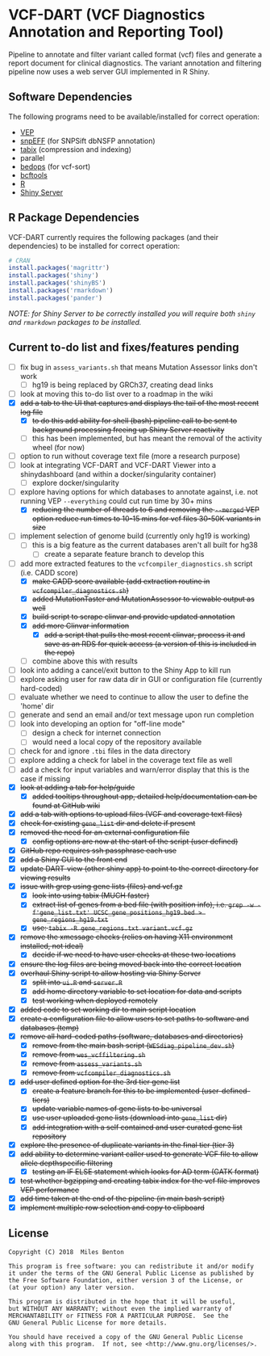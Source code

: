# VCF-DART (VCF Diagnostics Annotation and Reporting Tool)

Pipeline to annotate and filter variant called format (vcf) files and generate a report document for clinical diagnostics. The variant annotation and filtering pipeline now uses a web server GUI implemented in R Shiny.

## Software Dependencies

The following programs need to be available/installed for correct operation:

- [VEP](https://www.ensembl.org/vep)
- [snpEFF](snpeff.sourceforge.net/) (for SNPSift dbNSFP annotation)
- [tabix](www.htslib.org/doc/tabix.html) (compression and indexing)
- parallel
- [bedops](https://bedops.readthedocs.io/) (for vcf-sort)
- [bcftools](https://samtools.github.io/bcftools/bcftools.html)
- [R](https://www.r-project.org/)
- [Shiny Server](https://www.rstudio.com/products/shiny/shiny-server/)

## R Package Dependencies

VCF-DART currently requires the following packages (and their dependencies) to be installed for correct operation:

```R
# CRAN
install.packages('magrittr')
install.packages('shiny')
install.packages('shinyBS')
install.packages('rmarkdown')
install.packages('pander')
```

*NOTE: for Shiny Server to be correctly installed you will require both `shiny` and `rmarkdown` packages to be installed.*

## Current to-do list and fixes/features pending

- [ ] fix bug in `assess_variants.sh` that means Mutation Assessor links don't work
  - [ ] hg19 is being replaced by GRCh37, creating dead links
- [ ] look at moving this to-do list over to a roadmap in the wiki
- [x] ~~add a tab to the UI that captures and displays the tail of the most recent log file~~
  - [x] ~~to do this add ability for shell (bash) pipeline call to be sent to background processing freeing up Shiny Server reactivity~~
  - [ ] this has been implemented, but has meant the removal of the activity wheel (for now)
- [ ] option to run without coverage text file (more a research purpose)
- [ ] look at integrating VCF-DART and VCF-DART Viewer into a shinydashboard (and within a docker/singularity container)
  - [ ] explore docker/singularity
- [ ] explore having options for which databases to annotate against, i.e. not running VEP `--everything` could cut run time by 30+ mins
  - [x] ~~reducing the number of threads to 6 and removing the `--merged` VEP option reduce run times to 10-15 mins for vcf files 30-50K variants in size~~
- [ ] implement selection of genome build (currently only hg19 is working)
  - [ ] this is a big feature as the current databases aren't all built for hg38
    - [ ] create a separate feature branch to develop this  
- [ ] add more extracted features to the `vcfcompiler_diagnostics.sh` script (i.e. CADD score)
  - [x] ~~make CADD score available (add extraction routine in `vcfcompiler_diagnostics.sh`)~~
  - [x] ~~added MutationTaster and MutationAssessor to viewable output as well~~
  - [x] ~~build script to scrape clinvar and provide updated annotation~~
  - [x] ~~add more Clinvar information~~
    - [x] ~~add a script that pulls the most recent clinvar, process it and save as an RDS for quick access (a version of this is included in the repo)~~
  - [ ] combine above this with results
- [ ] look into adding a cancel/exit button to the Shiny App to kill run
- [ ] explore asking user for raw data dir in GUI or configuration file (currently hard-coded)
- [ ] evaluate whether we need to continue to allow the user to define the 'home' dir
- [ ] generate and send an email and/or text message upon run completion
- [ ] look into developing an option for "off-line mode"
  - [ ] design a check for internet connection
  - [ ] would need a local copy of the repository available
- [ ] check for and ignore `.tbi` files in the data directory
- [ ] explore adding a check for label in the coverage text file as well
- [ ] add a check for input variables and warn/error display that this is the case if missing
- [x] ~~look at adding a tab for help/guide~~
  - [x] ~~added tooltips throughout app, detailed help/documentation can be found at GitHub wiki~~
- [x] ~~add a tab with options to upload files (VCF and coverage text files)~~
- [x] ~~check for existing `gene_list` dir and delete if present~~
- [x] ~~removed the need for an external configuration file~~
  - [x] ~~config options are now at the start of the script (user defined)~~
- [x] ~~GitHub repo requires ssh passphrase each use~~  
- [x] ~~add a Shiny GUI to the front end~~  
- [x] ~~update DART-view (other shiny app) to point to the correct directory for viewing results~~
- [x] ~~issue with grep using gene lists (files) and vcf.gz~~  
  - [x] ~~look into using tabix (MUCH faster)~~  
  - [x] ~~extract list of genes from a bed file (with position info), i.e. `grep -w -f'gene_list.txt' UCSC_gene_positions_hg19.bed > gene_regions_hg19.txt`~~  
  - [x] ~~use: `tabix -R gene_regions.txt variant.vcf.gz`~~  
- [x] ~~remove the xmessage checks (relies on having X11 environment installed, not ideal)~~
  - [x] ~~decide if we need to have user checks at these two locations~~
- [x] ~~ensure the log files are being moved back into the correct location~~
- [x] ~~overhaul Shiny script to allow hosting via Shiny Server~~
  - [x] ~~split into `ui.R` and `server.R`~~
  - [x] ~~add home directory variable to set location for data and scripts~~
  - [x] ~~test working when deployed remotely~~
- [x] ~~added code to set working dir to main script location~~
- [x] ~~create a configuration file to allow users to set paths to software and databases (temp)~~
- [x] ~~remove all hard-coded paths (software, databases and directories)~~
  - [x] ~~remove from the main bash script (`WESdiag_pipeline_dev.sh`)~~
  - [x] ~~remove from `wes_vcffiltering.sh`~~
  - [x] ~~remove from `assess_variants.sh`~~
  - [x] ~~remove from `vcfcompiler_diagnostics.sh`~~
- [x] ~~add user defined option for the 3rd tier gene list~~
  - [x] ~~create a feature branch for this to be implemented (user-defined-tiers)~~
  - [x] ~~update variable names of gene lists to be universal~~
  - [x] ~~use user uploaded gene lists (download into `gene_list` dir)~~
  - [x] ~~add integration with a self contained and user curated gene list repository~~
- [x] ~~explore the presence of duplicate variants in the final tier (tier 3)~~
- [x] ~~add ability to determine variant caller used to generate VCF file to allow allele depthspecific filtering~~
  - [x] ~~testing an IF ELSE statement which looks for AD term (GATK format)~~
- [x] ~~test whether bgzipping and creating tabix index for the vcf file improves VEP performance~~
- [x] ~~add time taken at the end of the pipeline (in main bash script)~~
- [x] ~~implement multiple row selection and copy to clipboard~~

## License

    Copyright (C) 2018  Miles Benton

    This program is free software: you can redistribute it and/or modify
    it under the terms of the GNU General Public License as published by
    the Free Software Foundation, either version 3 of the License, or
    (at your option) any later version.

    This program is distributed in the hope that it will be useful,
    but WITHOUT ANY WARRANTY; without even the implied warranty of
    MERCHANTABILITY or FITNESS FOR A PARTICULAR PURPOSE.  See the
    GNU General Public License for more details.

    You should have received a copy of the GNU General Public License
    along with this program.  If not, see <http://www.gnu.org/licenses/>.
